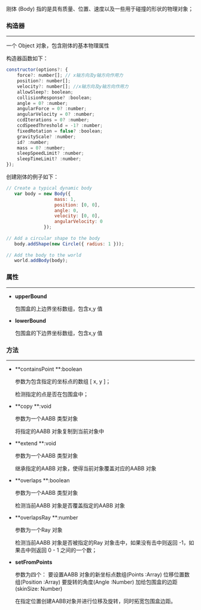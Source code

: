 刚体 \(Body\) 指的是具有质量、位置、速度以及一些用于碰撞的形状的物理对象；

### 构造器

---

一个 Object 对象，包含刚体的基本物理属性

构造器函数如下：

```js
constructor(options?: {
    force?: number[]; // x轴方向及y轴方向作用力
    position?: number[];
    velocity?: number[]; //x轴方向及y轴方向作用力
    allowSleep?: boolean; 
    collisionResponse? :boolean;
    angle = 0? :number;
    angularForce = 0? :number;
    angularVelocity = 0? :number;
    ccdIterations = 0? :number;
    ccdSpeedThreshold = -1? :number;
    fixedRotation = false? :boolean;
    gravityScale? :number;
    id? :number;
    mass = 0? :number;
    sleepSpeedLimit? :number;
    sleepTimeLimit? :number;
});
```

创建刚体的例子如下：
```js
// Create a typical dynamic body
   var body = new Body({
                  mass: 1,
                  position: [0, 0],
                  angle: 0,
                  velocity: [0, 0],
                  angularVelocity: 0
              });
        
// Add a circular shape to the body
   body.addShape(new Circle({ radius: 1 }));
        
// Add the body to the world
   world.addBody(body);
```
### 属性

---

* **upperBound**

    包围盒的上边界坐标数组，包含x,y 值

* **lowerBound**

    包围盒的下边界坐标数组，包含x,y 值

### 方法

---

* **containsPoint  **:boolean

  参数为包含指定的坐标点的数组 [ x, y ]；

  检测指定的点是否在包围盒中；

* **copy  **:void

  参数为一个AABB 类型对象

  将指定的AABB 对象复制到当前对象中

* **extend  **:void

  参数为一个AABB 类型对象

  继承指定的AABB 对象，使得当前对象覆盖对应的AABB 对象

* **overlaps  **:boolean

  参数为一个AABB 类型对象

  检测当前AABB 对象是否覆盖指定的AABB 对象

* **overlapsRay  **:number

  参数为一个Ray 对象

  检测当前AABB 对象是否被指定的Ray 对象击中，如果没有击中则返回 -1，如果击中则返回 0 - 1 之间的一个数；

* **setFromPoints**

  参数为四个：
     要设置AABB 对象的新坐标点数组(Points :Array)
     位移位置数组(Position :Array)
     要旋转的角度(Angle :Number)
     加给包围盒的边距(skinSize: Number)

  在指定位置创建AABB对象并进行位移及旋转，同时拓宽包围盒边距。
  ```








